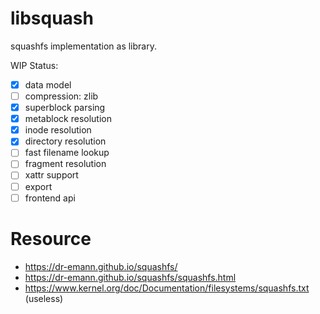# libsquash

squashfs implementation as library.

WIP Status:
* [x] data model
* [ ] compression: zlib
* [x] superblock parsing
* [x] metablock resolution
* [x] inode resolution
* [x] directory resolution
* [ ] fast filename lookup
* [ ] fragment resolution
* [ ] xattr support
* [ ] export
* [ ] frontend api

# Resource

* https://dr-emann.github.io/squashfs/
* https://dr-emann.github.io/squashfs/squashfs.html
* https://www.kernel.org/doc/Documentation/filesystems/squashfs.txt (useless)
